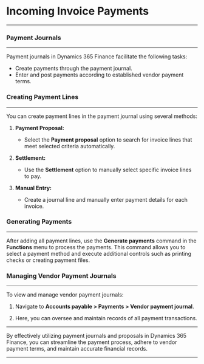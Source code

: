 # Incoming Invoice Payments
---

### Payment Journals
---

Payment journals in Dynamics 365 Finance facilitate the following tasks:

- Create payments through the payment journal.
- Enter and post payments according to established vendor payment terms.

### Creating Payment Lines
---

You can create payment lines in the payment journal using several methods:

1. **Payment Proposal:**
   - Select the **Payment proposal** option to search for invoice lines that meet selected criteria automatically.

2. **Settlement:**
   - Use the **Settlement** option to manually select specific invoice lines to pay.

3. **Manual Entry:**
   - Create a journal line and manually enter payment details for each invoice.

### Generating Payments
---

After adding all payment lines, use the **Generate payments** command in the **Functions** menu to process the payments. This command allows you to select a payment method and execute additional controls such as printing checks or creating payment files.

### Managing Vendor Payment Journals
---

To view and manage vendor payment journals:

1. Navigate to **Accounts payable > Payments > Vendor payment journal**.
2. Here, you can oversee and maintain records of all payment transactions.

   <!-- ![Vendor Payments Page](#) -->

---

By effectively utilizing payment journals and proposals in Dynamics 365 Finance, you can streamline the payment process, adhere to vendor payment terms, and maintain accurate financial records.

---
